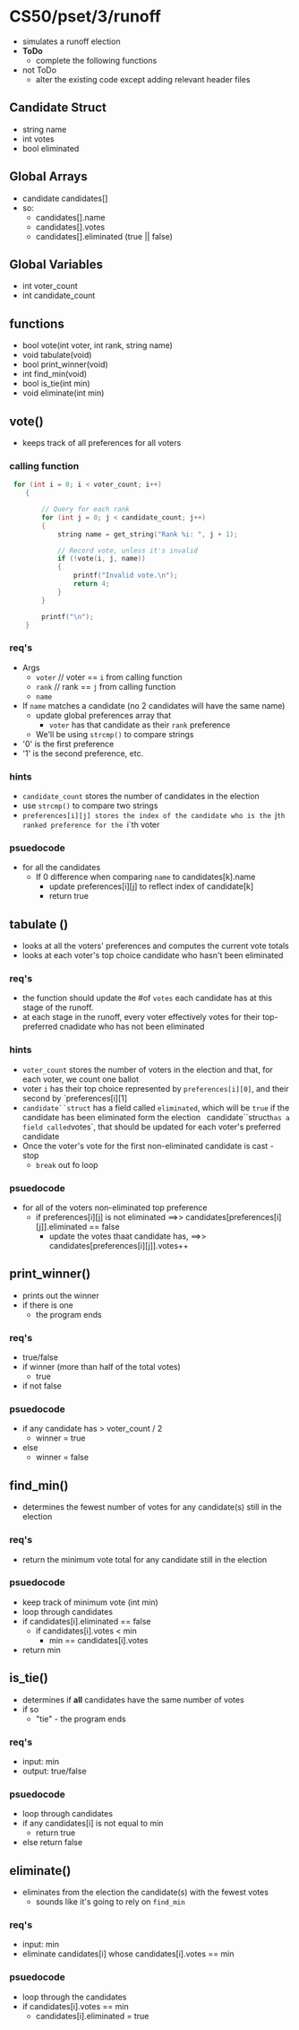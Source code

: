 # CS50/pset/3/runoff
- simulates a runoff election
- **ToDo**
    - complete the following functions
- not ToDo
    - alter the existing code except adding relevant header files

## Candidate Struct
- string name
- int votes
- bool eliminated

## Global Arrays
- candidate candidates[]
- so:
    - candidates[].name
    - candidates[].votes
    - candidates[].eliminated (true || false)

## Global Variables
- int voter_count
- int candidate_count

## functions
- bool vote(int voter, int rank, string name)
- void tabulate(void)
- bool print_winner(void)
- int find_min(void)
- bool is_tie(int min)
- void eliminate(int min)

## vote()
- keeps track of all preferences for all voters

### calling function

```c
 for (int i = 0; i < voter_count; i++)
    {

        // Query for each rank
        for (int j = 0; j < candidate_count; j++)
        {
            string name = get_string("Rank %i: ", j + 1);

            // Record vote, unless it's invalid
            if (!vote(i, j, name))
            {
                printf("Invalid vote.\n");
                return 4;
            }
        }

        printf("\n");
    }
```

### req's
- Args
    - `voter` // voter == `i` from calling function
    - `rank` // rank == `j` from calling function
    - `name`
- If `name` matches a candidate (no 2 candidates will have the same name)
    - update global preferences array that
        - `voter` has that candidate as their `rank` preference
    - We'll be using `strcmp()` to compare strings
- '0' is the first preference
- '1' is the second preference, etc.
### hints
- `candidate_count` stores the number of candidates in the election
- use `strcmp()` to compare two strings
- `preferences[i][j] stores the index of the candidate who is the `j`th ranked preference for the `i`th voter

### psuedocode
- for all the candidates
    - If 0 difference when comparing `name` to candidates[k].name
        - update preferences[i][j] to reflect index of candidate[k]
        - return true

## tabulate ()
- looks at all the voters' preferences and computes the current vote totals
- looks at each voter's top choice candidate who hasn't been eliminated
### req's
- the function should update the #of `votes` each candidate has at this stage of the runoff.
- at each stage in the runoff, every voter effectively votes for their top-preferred cnadidate who has not been eliminated
### hints
- `voter_count` stores the number of voters in the election and that, for each voter, we count one ballot
- voter `i` has their top choice represented by `preferences[i][0]`, and their second by `preferences[i][1]
- `candidate``struct` has a field called `eliminated`, which will be `true` if the candidate has been eliminated form the election
` `candidate``struct` has a field called `votes`, that should be updated for each voter's preferred candidate
- Once the voter's vote for the first non-eliminated candidate is cast - stop
    - `break` out fo loop
### psuedocode
- for all of the voters non-eliminated top preference
    - if preferences[i][j] is not eliminated ==>> candidates[preferences[i][j]].eliminated == false
        - update the votes thaat candidate has, ==>> candidates[preferences[i][j]].votes++

## print_winner()
- prints out the winner
- if there is one
    - the program ends
### req's
- true/false
- if winner (more than half of the total votes)
    - true
- if not false
### psuedocode
- if any candidate has > voter_count / 2
    - winner = true
- else
    - winner = false

## find_min()
- determines the fewest number of votes for any candidate(s) still in the election
### req's
- return the minimum vote total for any candidate still in the election

### psuedocode
- keep track of minimum vote (int min)
- loop through candidates
- if candidates[i].eliminated == false
    - if candidates[i].votes < min
        - min == candidates[i].votes
- return min
## is_tie()
- determines if **all** candidates have the same number of votes
- if so
    - "tie" - the program ends
### req's
- input: min
- output: true/false
### psuedocode
- loop through candidates
- if any candidates[i] is not equal to min
    - return true
- else return false
## eliminate()
- eliminates from the election the candidate(s) with the fewest votes
    - sounds like it's going to rely on `find_min`
### req's
- input: min
- eliminate candidates[i] whose candidates[i].votes == min
### psuedocode
- loop through the candidates
- if candidates[i].votes == min
    - candidates[i].eliminated = true